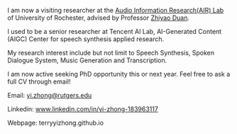 I am now a visiting researcher at the [Audio Information Research(AIR) Lab](https://labsites.rochester.edu/air/) of University of Rochester, advised by Professor [Zhiyao Duan](https://hajim.rochester.edu/ece/sites/zduan/).

I used to be a senior researcher at Tencent AI Lab, AI-Generated Content (AIGC) Center for speech synthesis applied research.

My research interest include but not limit to Speech Synthesis, Spoken Dialogue System,  Music Generation and Transcription.

  

I am now active seeking PhD opportunity this or next year. Feel free to ask a full CV through email!

Email: yi.zhong@rutgers.edu

Linkedin: www.linkedin.com/in/yi-zhong-183963117

Webpage: terryyizhong.github.io
